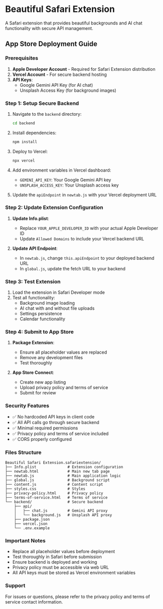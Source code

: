 # Beautiful Safari Extension

A Safari extension that provides beautiful backgrounds and AI chat functionality with secure API management.

## App Store Deployment Guide

### Prerequisites

1. **Apple Developer Account** - Required for Safari Extension distribution
2. **Vercel Account** - For secure backend hosting
3. **API Keys**:
   - Google Gemini API Key (for AI chat)
   - Unsplash Access Key (for background images)

### Step 1: Setup Secure Backend

1. Navigate to the `backend` directory:
   ```bash
   cd backend
   ```

2. Install dependencies:
   ```bash
   npm install
   ```

3. Deploy to Vercel:
   ```bash
   npx vercel
   ```

4. Add environment variables in Vercel dashboard:
   - `GEMINI_API_KEY`: Your Google Gemini API key
   - `UNSPLASH_ACCESS_KEY`: Your Unsplash access key

5. Update the `apiEndpoint` in `newtab.js` with your Vercel deployment URL

### Step 2: Update Extension Configuration

1. **Update Info.plist**:
   - Replace `YOUR_APPLE_DEVELOPER_ID` with your actual Apple Developer ID
   - Update `Allowed Domains` to include your Vercel backend URL

2. **Update API Endpoint**:
   - In `newtab.js`, change `this.apiEndpoint` to your deployed backend URL
   - In `global.js`, update the fetch URL to your backend

### Step 3: Test Extension

1. Load the extension in Safari Developer mode
2. Test all functionality:
   - Background image loading
   - AI chat with and without file uploads
   - Settings persistence
   - Calendar functionality

### Step 4: Submit to App Store

1. **Package Extension**:
   - Ensure all placeholder values are replaced
   - Remove any development files
   - Test thoroughly

2. **App Store Connect**:
   - Create new app listing
   - Upload privacy policy and terms of service
   - Submit for review

### Security Features

- ✅ No hardcoded API keys in client code
- ✅ All API calls go through secure backend
- ✅ Minimal required permissions
- ✅ Privacy policy and terms of service included
- ✅ CORS properly configured

### Files Structure

```
Beautiful Safari Extension.safariextension/
├── Info.plist              # Extension configuration
├── newtab.html             # Main new tab page
├── newtab.js               # Main application logic
├── global.js               # Background script
├── content.js              # Content script
├── styles.css              # Styles
├── privacy-policy.html     # Privacy policy
├── terms-of-service.html   # Terms of service
└── backend/                # Secure backend
    ├── api/
    │   ├── chat.js         # Gemini API proxy
    │   └── background.js   # Unsplash API proxy
    ├── package.json
    ├── vercel.json
    └── .env.example
```

### Important Notes

- Replace all placeholder values before deployment
- Test thoroughly in Safari before submission
- Ensure backend is deployed and working
- Privacy policy must be accessible via web URL
- All API keys must be stored as Vercel environment variables

### Support

For issues or questions, please refer to the privacy policy and terms of service contact information.